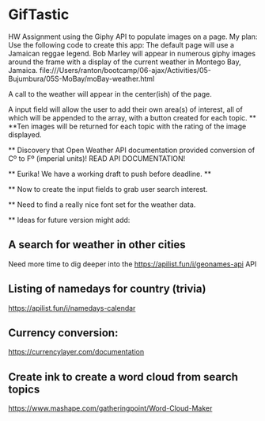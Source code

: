 # GifTastic
HW Assignment using the Giphy API to populate images on a page.
My plan:
Use  the following code  to create this app:
The default page will use a Jamaican reggae legend. 
Bob Marley will appear in numerous giphy images around the frame
with a display of the current weather in Montego Bay, Jamaica.
file:///Users/ranton/bootcamp/06-ajax/Activities/05-Bujumbura/05S-MoBay/moBay-weather.html

A call to the weather will appear in the center(ish) of the page.

A input field will allow the user to add their own area(s) of interest, all of which will be
appended to the array, with a button created for each topic.  **
**Ten images will be returned for each topic with the rating of the image displayed.

** Discovery that Open Weather API documentation provided conversion of Cº to Fº (imperial units)!
READ API DOCUMENTATION!

** Eurika!  We have a working draft to push before deadline.  **

** Now to create the input fields to grab user search interest. 

** Need to find a really nice font set for the weather data.

** Ideas for future version might add:
## A search for weather in other cities 
Need more time to dig deeper into the https://apilist.fun/i/geonames-api API 

## Listing of namedays for country (trivia) 
https://apilist.fun/i/namedays-calendar

## Currency conversion: 
https://currencylayer.com/documentation

## Create ink to create a word cloud from search topics 
https://www.mashape.com/gatheringpoint/Word-Cloud-Maker



